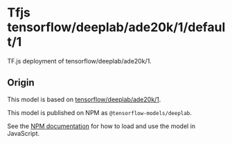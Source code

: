# Tfjs tensorflow/deeplab/ade20k/1/default/1
TF.js deployment of tensorflow/deeplab/ade20k/1.

<!-- parent-model: tensorflow/deeplab/ade20k/1 -->

## Origin

This model is based on [tensorflow/deeplab/ade20k/1](https://tfhub.dev/tensorflow/deeplab/ade20k/1).

This model is published on NPM as `@tensorflow-models/deeplab`.

See the [NPM documentation](https://www.npmjs.com/package/@tensorflow-models/deeplab)
for how to load and use the model in JavaScript.
